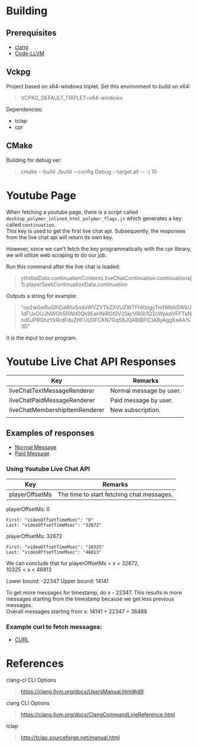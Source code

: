 # Building

## Prerequisites

* [clang](https://clang.llvm.org/)
* [Code-LLVM](https://github.com/vadimcn/vscode-lldb)


## Vckpg

Project based on x64-windows triplet. Set this environment to build on x64:
> VCPKG_DEFAULT_TRIPLET=x64-windows

Dependencies:
* tclap
* cpr

## CMake

Building for debug ver:
> cmake --build ./build --config Debug --target all -- -j 10

# Youtube Page

<!-- When fetching a youtube page, there is a variable named `ytInitialData`. This variable is an object which contains the `continuation` key.

[Example Initial Data](ytInitialData.json) -->

When fetching a youtube page, there is a script called `desktop_polymer_inlined_html_polymer_flags.js` which generates a key called `continuation`.  
This key is used to get the first live chat api. Subsequently, the responses from the live chat api will return its own key.

However, since we can't fetch the key programmatically with the cpr library, we will utilize web scraping to do our job.

Run this command after the live chat is loaded.

> ytInitialData.continuationContents.liveChatContinuation.continuations[1].playerSeekContinuationData.continuation

Outputs a string for example:
> "op2w0wRuGlhDaWtxSndvWVZVTkZXVUZWTFhKblgyTm1Wbkl5WkU1dFUxOUJNWGhSRWd0Qk9EaHNiRGt0V25kcVRSb1Q2cWpkdVFFTkNndEJPRGhzYkRrdFduZHFUU0FCKN7Gq58JQABIBFICIAByAggEeAA%3D"

It is the input to our program.

# Youtube Live Chat API Responses

| Key                            | Remarks                 |
|--------------------------------|-------------------------|
| liveChatTextMessageRenderer    | Normal message by user. |
| liveChatPaidMessageRenderer    | Paid message by user.   |
| liveChatMembershipItemRenderer | New subscription.       |
|                                |                         |


## Examples of responses

* [Normal Message](example-normal-msg.md)
* [Paid Message](example-paid-msg.md)

### Using Youtube Live Chat API

| Key            | Remarks                                   |
|----------------|-------------------------------------------|
| playerOffsetMs | The time to start fetching chat messages. |


playerOffsetMs: 0
```
First: "videoOffsetTimeMsec": "0"  
Last: "videoOffsetTimeMsec": "32672"
```

playerOffsetMs: 32672
```
First: "videoOffsetTimeMsec": "10325"  
Last: "videoOffsetTimeMsec": "46813"
```

We can conclude that for playerOffsetMs = x = 32672,  
10325 < x < 46813

Lower bound: -22347
Upper bound: 14141

To get more messages for timestamp, do x - 22347. This results in more messages starting from the timestamp because we get less previous messages.  
Overall messages starting from x: 14141 + 22347 = 36488

### Example curl to fetch messages:

* [CURL](example-curl.md)

# References

clang-cl CLI Options  
> https://clang.llvm.org/docs/UsersManual.html#id9

clang CLI Options
> https://clang.llvm.org/docs/ClangCommandLineReference.html

tclap
> http://tclap.sourceforge.net/manual.html
